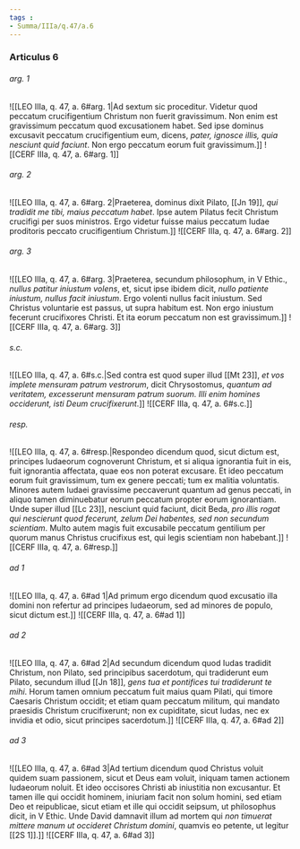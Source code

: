 ```yaml
---
tags : 
- Summa/IIIa/q.47/a.6
---
```


### Articulus 6

###### arg. 1
![[LEO IIIa, q. 47, a. 6#arg. 1|Ad sextum sic proceditur. Videtur quod peccatum crucifigentium Christum non fuerit gravissimum. Non enim est gravissimum peccatum quod excusationem habet. Sed ipse dominus excusavit peccatum crucifigentium eum, dicens, *pater, ignosce illis, quia nesciunt quid faciunt*. Non ergo peccatum eorum fuit gravissimum.]]
![[CERF IIIa, q. 47, a. 6#arg. 1]]

###### arg. 2
![[LEO IIIa, q. 47, a. 6#arg. 2|Praeterea, dominus dixit Pilato, [[Jn 19]], *qui tradidit me tibi, maius peccatum habet*. Ipse autem Pilatus fecit Christum crucifigi per suos ministros. Ergo videtur fuisse maius peccatum Iudae proditoris peccato crucifigentium Christum.]]
![[CERF IIIa, q. 47, a. 6#arg. 2]]

###### arg. 3
![[LEO IIIa, q. 47, a. 6#arg. 3|Praeterea, secundum philosophum, in V Ethic., *nullus patitur iniustum volens*, et, sicut ipse ibidem dicit, *nullo patiente iniustum, nullus facit iniustum*. Ergo volenti nullus facit iniustum. Sed Christus voluntarie est passus, ut supra habitum est. Non ergo iniustum fecerunt crucifixores Christi. Et ita eorum peccatum non est gravissimum.]]
![[CERF IIIa, q. 47, a. 6#arg. 3]]

###### s.c.
![[LEO IIIa, q. 47, a. 6#s.c.|Sed contra est quod super illud [[Mt 23]], *et vos implete mensuram patrum vestrorum*, dicit Chrysostomus, *quantum ad veritatem, excesserunt mensuram patrum suorum. Illi enim homines occiderunt, isti Deum crucifixerunt*.]]
![[CERF IIIa, q. 47, a. 6#s.c.]]

###### resp.
![[LEO IIIa, q. 47, a. 6#resp.|Respondeo dicendum quod, sicut dictum est, principes Iudaeorum cognoverunt Christum, et si aliqua ignorantia fuit in eis, fuit ignorantia affectata, quae eos non poterat excusare. Et ideo peccatum eorum fuit gravissimum, tum ex genere peccati; tum ex malitia voluntatis. Minores autem Iudaei gravissime peccaverunt quantum ad genus peccati, in aliquo tamen diminuebatur eorum peccatum propter eorum ignorantiam. Unde super illud [[Lc 23]], nesciunt quid faciunt, dicit Beda, *pro illis rogat qui nescierunt quod fecerunt, zelum Dei habentes, sed non secundum scientiam*. Multo autem magis fuit excusabile peccatum gentilium per quorum manus Christus crucifixus est, qui legis scientiam non habebant.]]
![[CERF IIIa, q. 47, a. 6#resp.]]

###### ad 1
![[LEO IIIa, q. 47, a. 6#ad 1|Ad primum ergo dicendum quod excusatio illa domini non refertur ad principes Iudaeorum, sed ad minores de populo, sicut dictum est.]]
![[CERF IIIa, q. 47, a. 6#ad 1]]

###### ad 2
![[LEO IIIa, q. 47, a. 6#ad 2|Ad secundum dicendum quod Iudas tradidit Christum, non Pilato, sed principibus sacerdotum, qui tradiderunt eum Pilato, secundum illud [[Jn 18]], *gens tua et pontifices tui tradiderunt te mihi*. Horum tamen omnium peccatum fuit maius quam Pilati, qui timore Caesaris Christum occidit; et etiam quam peccatum militum, qui mandato praesidis Christum crucifixerunt; non ex cupiditate, sicut Iudas, nec ex invidia et odio, sicut principes sacerdotum.]]
![[CERF IIIa, q. 47, a. 6#ad 2]]

###### ad 3
![[LEO IIIa, q. 47, a. 6#ad 3|Ad tertium dicendum quod Christus voluit quidem suam passionem, sicut et Deus eam voluit, iniquam tamen actionem Iudaeorum noluit. Et ideo occisores Christi ab iniustitia non excusantur. Et tamen ille qui occidit hominem, iniuriam facit non solum homini, sed etiam Deo et reipublicae, sicut etiam et ille qui occidit seipsum, ut philosophus dicit, in V Ethic. Unde David damnavit illum ad mortem qui *non timuerat mittere manum ut occideret Christum domini*, quamvis eo petente, ut legitur [[2S 1]].]]
![[CERF IIIa, q. 47, a. 6#ad 3]]

